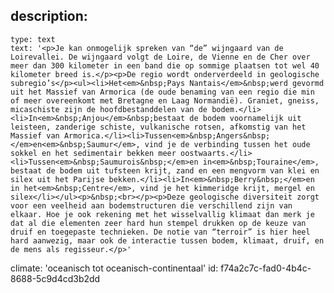 description:
  -
    type: text
    text: '<p>Je kan onmogelijk spreken van “de” wijngaard van de Loirevallei. De wijngaard volgt de Loire, de Vienne en de Cher over meer dan 300 kilometer in een band die op sommige plaatsen tot wel 40 kilometer breed is.</p><p>De regio wordt onderverdeeld in geologische subregio’s</p><ul><li>Het<em>&nbsp;Pays Nantais</em>&nbsp;werd gevormd uit het Massief van Armorica (de oude benaming van een regio die min of meer overeenkomt met Bretagne en Laag Normandië). Graniet, gneiss, micaschiste zijn de hoofdbestanddelen van de bodem.</li><li>In<em>&nbsp;Anjou</em>&nbsp;bestaat de bodem voornamelijk uit leisteen, zanderige schiste, vulkanische rotsen, afkomstig van het Massief van Armorica.</li><li>Tussen<em>&nbsp;Angers&nbsp;</em>en<em>&nbsp;Saumur</em>, vind je de verbinding tussen het oude sokkel en het sedimentair bekken meer oostwaarts.</li><li>Tussen<em>&nbsp;Saumurois&nbsp;</em>en in<em>&nbsp;Touraine</em>, bestaat de bodem uit tufsteen krijt, zand en een mengvorm van klei en silex uit het Parijse bekken.</li><li>In<em>&nbsp;Berry&nbsp;</em>en in het<em>&nbsp;Centre</em>, vind je het kimmeridge krijt, mergel en silex</li></ul><p>&nbsp;<br></p><p>Deze geologische diversiteit zorgt voor een veelheid aan bodemstructuren die verschillend zijn van elkaar. Hoe je ook rekening met het wisselvallig klimaat dan merk je dat al die elementen zeer hard hun stempel drukken op de keuze van druif en toegepaste technieken. De notie van “terroir” is hier heel hard aanwezig, maar ook de interactie tussen bodem, klimaat, druif, en de mens als regisseur.</p>'
climate: 'oceanisch tot oceanisch-continentaal'
id: f74a2c7c-fad0-4b4c-8688-5c9d4cd3b2dd
